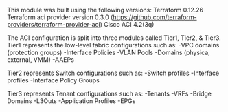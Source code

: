 This module was built using the following versions:
Terraform 0.12.26
Terraform aci provider version 0.3.0 (https://github.com/terraform-providers/terraform-provider-aci)
Cisco ACI 4.2(3q)

The ACI configuration is split into three modules called Tier1, Tier2, & Tier3.
Tier1 represents the low-level fabric configurations such as:
-VPC domains (protection groups)
-Interface Policies
-VLAN Pools
-Domains (physica, external, VMM)
-AAEPs

Tier2 represents Switch configurations such as:
-Switch profiles
-Interface profiles
-Interface Policy Groups

Tier3 represents Tenant configurations such as:
-Tenants
-VRFs
-Bridge Domains
-L3Outs
-Application Profiles
-EPGs